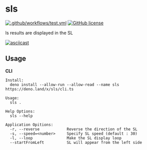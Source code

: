 # sls

[![.github/workflows/test.yml](https://github.com/mochi-sann/sls/actions/workflows/test.yml/badge.svg?branch=main)](https://github.com/mochi-sann/sls/actions/workflows/test.yml)
[![GitHub license](https://img.shields.io/github/license/mochi-sann/sls)](https://github.com/mochi-sann/sls/blob/main/LICENSE)

ls results are displayed in the SL

[![asciicast](https://asciinema.org/a/bs7b3eiVOz8ciOFIcr4O51o3M.svg)](https://asciinema.org/a/bs7b3eiVOz8ciOFIcr4O51o3M)

## Usage

**CLI**

```shell
Install:
  deno install --allow-run --allow-read --name sls https://deno.land/x/sls/cli.ts

Usage:
  sls .

Help Options:
  sls --help

Application Opitions:
  -r, --reverse            Reverse the direction of the SL
  -s, --speed=<number>     Specify SL speed (default : 30)
  -l, --loop               Make the SL display loop
  --startFromLeft          SL will appear from the left side
```
